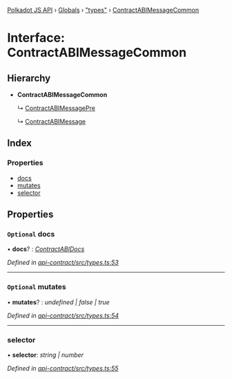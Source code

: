 [Polkadot JS API](../README.md) › [Globals](../globals.md) › ["types"](../modules/_types_.md) › [ContractABIMessageCommon](_types_.contractabimessagecommon.md)

# Interface: ContractABIMessageCommon

## Hierarchy

* **ContractABIMessageCommon**

  ↳ [ContractABIMessagePre](_types_.contractabimessagepre.md)

  ↳ [ContractABIMessage](_types_.contractabimessage.md)

## Index

### Properties

* [docs](_types_.contractabimessagecommon.md#optional-docs)
* [mutates](_types_.contractabimessagecommon.md#optional-mutates)
* [selector](_types_.contractabimessagecommon.md#selector)

## Properties

### `Optional` docs

• **docs**? : *[ContractABIDocs](../modules/_types_.md#contractabidocs)*

*Defined in [api-contract/src/types.ts:53](https://github.com/polkadot-js/api/blob/77bf33b4e/packages/api-contract/src/types.ts#L53)*

___

### `Optional` mutates

• **mutates**? : *undefined | false | true*

*Defined in [api-contract/src/types.ts:54](https://github.com/polkadot-js/api/blob/77bf33b4e/packages/api-contract/src/types.ts#L54)*

___

###  selector

• **selector**: *string | number*

*Defined in [api-contract/src/types.ts:55](https://github.com/polkadot-js/api/blob/77bf33b4e/packages/api-contract/src/types.ts#L55)*
